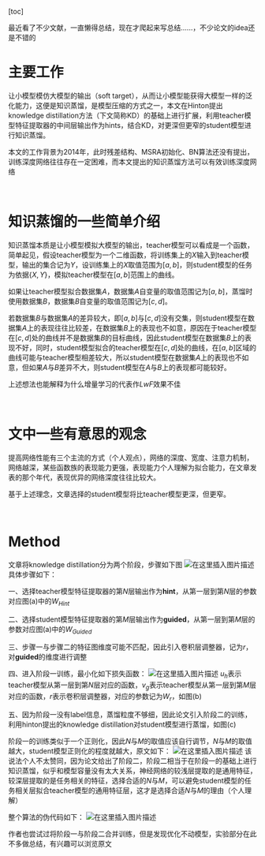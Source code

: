 [toc]

最近看了不少文献，一直懒得总结，现在才爬起来写总结......，不少论文的idea还是不错的

# 主要工作
让小模型模仿大模型的输出（soft target），从而让小模型能获得大模型一样的泛化能力，这便是知识蒸馏，是模型压缩的方式之一，本文在Hinton提出knowledge distillation方法（下文简称KD）的基础上进行扩展，利用teacher模型特征提取器的中间层输出作为hints，结合KD，对更深但更窄的student模型进行知识蒸馏。


本文的工作背景为2014年，此时残差结构、MSRA初始化、BN算法还没有提出，训练深度网络往往存在一定困难，而本文提出的知识蒸馏方法可以有效训练深度网络

<br>

# 知识蒸馏的一些简单介绍
知识蒸馏本质是让小模型模拟大模型的输出，teacher模型可以看成是一个函数，简单起见，假设teacher模型为一个二维函数，将训练集上的$X$输入到teacher模型，输出的集合记为$Y$，设训练集上的$X$取值范围为$[a,b]$，则student模型的任务为依据$\{X,Y\}$，模拟teacher模型在$[a,b]$范围上的曲线。

如果让teacher模型拟合数据集$A$，数据集$A$自变量的取值范围记为$[a,b]$，蒸馏时使用数据集$B$，数据集$B$自变量的取值范围记为$[c,d]$。

若数据集$B$与数据集$A$的差异较大，即$[a,b]$与$[c,d]$没有交集，则student模型在数据集$A$上的表现往往比较差，在数据集$B$上的表现也不如意，原因在于teacher模型在$[c,d]$处的曲线并不是数据集$B$的目标曲线，因此student模型在数据集$B$上的表现不好，同时，student模型拟合的teacher模型在$[c,d]$处的曲线，在$[a,b]$区域的曲线可能与teacher模型相差较大，所以student模型在数据集$A$上的表现也不如意，但如果$A$与$B$差异不大，则student模型在$A$与$B$上的表现都可能较好。

上述想法也能解释为什么增量学习的代表作$LwF$效果不佳

<br>

# 文中一些有意思的观念
提高网络性能有三个主流的方式（个人观点），网络的深度、宽度、注意力机制，网络越深，某些函数族的表现能力更强，表现能力个人理解为拟合能力，在文章发表的那个年代，表现优异的网络深度往往比较大。

基于上述理念，文章选择的student模型将比teacher模型更深，但更窄。

<br>

# Method

文章将knowledge distillation分为两个阶段，步骤如下图
![在这里插入图片描述](https://img-blog.csdnimg.cn/2019122709444963.png?x-oss-process=image/watermark,type_ZmFuZ3poZW5naGVpdGk,shadow_10,text_aHR0cHM6Ly9ibG9nLmNzZG4ubmV0L2RoYWl1ZGE=,size_16,color_FFFFFF,t_70)
具体步骤如下：

一、选择teacher模型特征提取器的第$N$层输出作为**hint**，从第一层到第$N$层的参数对应图(a)中的$W_{Hint}$

二、选择student模型特征提取器的第$M$层输出作为**guided**，从第一层到第$M$层的参数对应图(a)中的$W_{Guided}$

三、步骤一与步骤二的特征图维度可能不匹配，因此引入卷积层调整器，记为$r$，对**guided**的维度进行调整

四、进入阶段一训练，最小化如下损失函数：
![在这里插入图片描述](https://img-blog.csdnimg.cn/20191227153211928.png)
$u_h$表示teacher模型从第一层到第$N$层对应的函数，$v_g$表示teacher模型从第一层到第$M$层对应的函数，$r$表示卷积层调整器，对应的参数记为$W_r$，如图(b)

五、因为阶段一没有label信息，蒸馏粒度不够细，因此论文引入阶段二的训练，利用hinton提出的knowledge distillation对student模型进行蒸馏，如图(c)

阶段一的训练类似于一个正则化，因此$N$与$M$的取值应该自行调节，$N$与$M$的取值越大，student模型正则化的程度就越大，原文如下：
![在这里插入图片描述](https://img-blog.csdnimg.cn/20191227154047811.png)
该说法个人不太赞同，因为论文给出了阶段二，阶段二相当于在阶段一的基础上进行知识蒸馏，似乎和模型容量没有太大关系，神经网络的较浅层提取的是通用特征，较深层提取的是任务相关的特征，选择合适的$N$与$M$，可以避免student模型的任务相关层拟合teacher模型的通用特征层，这才是选择合适$N$与$M$的理由（个人理解）

整个算法的伪代码如下：
![在这里插入图片描述](https://img-blog.csdnimg.cn/2019122715483691.png?x-oss-process=image/watermark,type_ZmFuZ3poZW5naGVpdGk,shadow_10,text_aHR0cHM6Ly9ibG9nLmNzZG4ubmV0L2RoYWl1ZGE=,size_16,color_FFFFFF,t_70)

作者也尝试过将阶段一与阶段二合并训练，但是发现优化不动模型，实验部分在此不多做总结，有兴趣可以浏览原文
